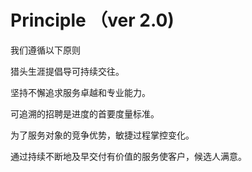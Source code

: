 # Principle （ver 2.0)

我们遵循以下原则

猎头生涯提倡导可持续交往。

坚持不懈追求服务卓越和专业能力。

可追溯的招聘是进度的首要度量标准。

为了服务对象的竞争优势，敏捷过程掌控变化。

通过持续不断地及早交付有价值的服务使客户，候选人满意。

